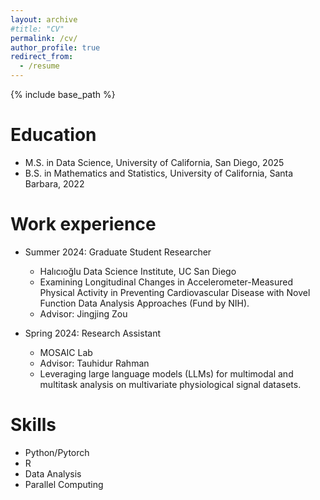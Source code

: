 ```yaml
---
layout: archive
#title: "CV"
permalink: /cv/
author_profile: true
redirect_from:
  - /resume
---
```


{% include base_path %}

Education
======
* M.S. in Data Science, University of California, San Diego, 2025
* B.S. in Mathematics and Statistics, University of California, Santa Barbara, 2022

Work experience
======
* Summer 2024: Graduate Student Researcher
  * Halıcıoğlu Data Science Institute, UC San Diego  
  * Examining Longitudinal Changes in Accelerometer-Measured Physical Activity in Preventing Cardiovascular Disease with Novel Function Data Analysis Approaches (Fund by NIH).
  * Advisor: Jingjing Zou
    
* Spring 2024: Research Assistant
  * MOSAIC Lab
  * Advisor: Tauhidur Rahman
  * Leveraging large language models (LLMs) for multimodal and multitask analysis on multivariate physiological signal datasets.
  



Skills
======
* Python/Pytorch
* R
* Data Analysis
* Parallel Computing
  
